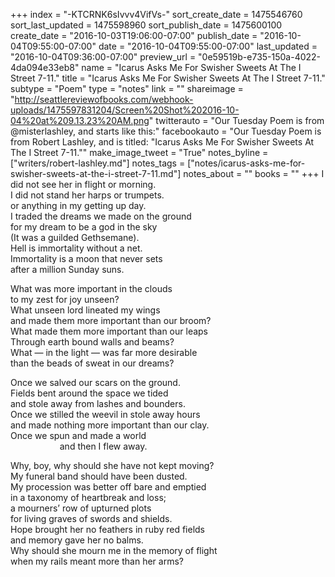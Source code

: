 +++
index = "-KTCRNK6sIvvv4VifVs-"
sort_create_date = 1475546760
sort_last_updated = 1475598960
sort_publish_date = 1475600100
create_date = "2016-10-03T19:06:00-07:00"
publish_date = "2016-10-04T09:55:00-07:00"
date = "2016-10-04T09:55:00-07:00"
last_updated = "2016-10-04T09:36:00-07:00"
preview_url = "0e59519b-e735-150a-4022-4da094e33eb8"
name = "Icarus Asks Me For Swisher Sweets At The I Street 7-11."
title = "Icarus Asks Me For Swisher Sweets At The I Street 7-11."
subtype = "Poem"
type = "notes"
link = ""
shareimage = "http://seattlereviewofbooks.com/webhook-uploads/1475597831204/Screen%20Shot%202016-10-04%20at%209.13.23%20AM.png"
twitterauto = "Our Tuesday Poem is from @misterlashley, and starts like this:"
facebookauto = "Our Tuesday Poem is from Robert Lashley, and is titled: \"Icarus Asks Me For Swisher Sweets At The I Street 7-11.\""
make_image_tweet = "True"
notes_byline = ["writers/robert-lashley.md"]
notes_tags = ["notes/icarus-asks-me-for-swisher-sweets-at-the-i-street-7-11.md"]
notes_about = ""
books = ""
+++
I did not see her in flight or morning.<br>
I did not stand her harps or trumpets.<br>
or anything in my getting up day.<br>
I traded the dreams we made on the ground<br>
for my dream to be a god in the sky<br>
(It was a guilded Gethsemane).<br>
Hell is immortality without a net.<br>
Immortality is a moon that never sets<br>
after a million Sunday suns.  

What was more important in the clouds<br>
to my zest for joy unseen?<br>
What unseen lord lineated my wings<br>
and made them more important than our broom?<br>
What made them more important than our leaps<br>
Through earth bound walls and beams?<br>
What &mdash; in the light &mdash; was far more desirable<br>
than the beads of sweat in our dreams?

Once we salved our scars on the ground.<br>
Fields bent around the space we tided<br>
and stole away from lashes and bounders.<br>
Once we stilled the weevil in stole away hours<br>
and made nothing more important than our clay.<br>
Once we spun and made a world<br>
&nbsp;&nbsp;&nbsp;&nbsp;&nbsp;&nbsp;&nbsp;&nbsp;&nbsp;&nbsp;&nbsp;&nbsp;&nbsp;&nbsp;&nbsp;&nbsp;&nbsp;&nbsp;&nbsp;&nbsp;and then I flew away. 

Why, boy, why should she have not kept moving?<br>
My funeral band should have been dusted.<br>
My procession was better off bare and emptied<br>
in a taxonomy of heartbreak and loss;<br>
a mourners’ row of upturned plots<br>
for living graves of swords and shields.<br>
Hope brought her no feathers in ruby red fields<br>
and memory gave her no balms.<br>
Why should she mourn me in the memory of flight<br>
when my rails meant more than her arms?